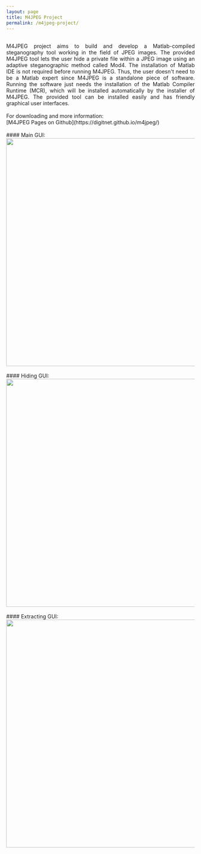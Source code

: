```yaml
---
layout: page
title: M4JPEG Project
permalink: /m4jpeg-project/
---
```

<br />
<div style="text-align: justify"> M4JPEG project aims to build and develop a Matlab-compiled steganography tool working in the field of JPEG images. The provided M4JPEG tool lets the user hide a private file within a JPEG image using an adaptive steganographic method called Mod4. The installation of Matlab IDE is not required before running M4JPEG. Thus, the user doesn't need to be a Matlab expert since M4JPEG is a standalone piece of software. Running the software just needs the installation of the Matlab Compiler Runtime (MCR), which will be installed automatically by the installer of M4JPEG. The provided tool can be installed easily and has friendly graphical user interfaces. </div>
<br />
<div style="text-align: justify"> For downloading and more information:</div>[M4JPEG Pages on Github](https://digitnet.github.io/m4jpeg/)
<br />
<br />
#### Main GUI:
<img src="{{ site.baseurl }}\assets\images\main-m4jpeg-gui.png" width="610"/>
<br />
<br />
#### Hiding GUI:
<img src="{{ site.baseurl }}\assets\images\hiding-m4jpeg-gui.png" width="610"/>
<br />
<br />
#### Extracting GUI:
<img src="{{ site.baseurl }}\assets\images\extracting-m4jpeg-gui.png" width="610"/>



